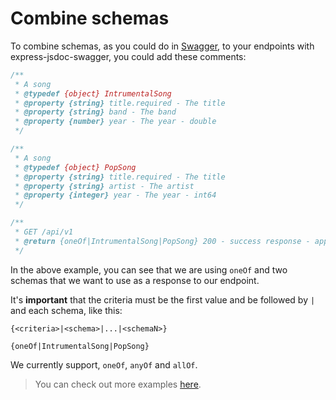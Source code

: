 # Combine schemas
To combine schemas, as you could do in [Swagger](https://swagger.io/docs/specification/data-models/oneof-anyof-allof-not/), to your endpoints with express-jsdoc-swagger, you could add these comments:

```javascript
/**
 * A song
 * @typedef {object} IntrumentalSong
 * @property {string} title.required - The title
 * @property {string} band - The band
 * @property {number} year - The year - double
 */

/**
 * A song
 * @typedef {object} PopSong
 * @property {string} title.required - The title
 * @property {string} artist - The artist
 * @property {integer} year - The year - int64
 */

/**
 * GET /api/v1
 * @return {oneOf|IntrumentalSong|PopSong} 200 - success response - application/json
 */
```
In the above example, you can see that we are using `oneOf` and two schemas that we want to use as a response to our endpoint.

It's **important** that the criteria must be the first value and be followed by `|` and each schema, like this:
```
{<criteria>|<schema>|...|<schemaN>}

{oneOf|IntrumentalSong|PopSong}
```

We currently support, `oneOf`, `anyOf` and `allOf`.

> You can check out more examples [here](https://github.com/BRIKEV/express-jsdoc-swagger/blob/master/examples/combineSchemas/index.js).
